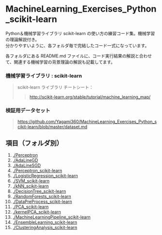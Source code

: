 # MachineLearning_Exercises_Python_scikit-learn
Python＆機械学習ライブラリ scikit-learn の使い方の練習コード集。機械学習の理論解説付き。</br>
分かりやすいように、各フォルダ毎で完結したコード一式になっています。

各フォルダにある README.md ファイルに、コード実行結果の解説と合わせて、関連する機械学習の背景理論の解説も記載してます。


### 機械学習ライブラリ : scikit-learn

> scikit-learn ライブラリ チートシート：
>> http://scikit-learn.org/stable/tutorial/machine_learning_map/


### 検証用データセット
> https://github.com/Yagami360/MachineLearning_Exercises_Python_scikit-learn/blob/master/dataset.md

## 項目（フォルダ別）

1. [./Perceptron](https://github.com/Yagami360/MachineLearning_Exercises_Python_scikit-learn/tree/master/Perceptron)
1. [./AdaLineGD](https://github.com/Yagami360/MachineLearning_Exercises_Python_scikit-learn/tree/master/AdaLineGD) 
1. [./AdaLineSGD](https://github.com/Yagami360/MachineLearning_Exercises_Python_scikit-learn/tree/master/AdaLineSGD)
1. [./Perceptron_scikit-learn](https://github.com/Yagami360/MachineLearning_Exercises_Python_scikit-learn/tree/master/Perceptron_scikit-learn)
1. [./LogisticRegression_scikit-learn](https://github.com/Yagami360/MachineLearning_Exercises_Python_scikit-learn/tree/master/LogisticRegression_scikit-learn)
1. [./SVM_scikit-learn](https://github.com/Yagami360/MachineLearning_Exercises_Python_scikit-learn/tree/master/SVM_scikit-learn)
1. [./kNN_scikit-learn](https://github.com/Yagami360/MachineLearning_Exercises_Python_scikit-learn/tree/master/kNN_scikit-learn)
1. [./DecisionTree_scikit-learn](https://github.com/Yagami360/MachineLearning_Exercises_Python_scikit-learn/tree/master/DecisionTree_scikit-learn)
1. [./RandomForests_scikit-learn](https://github.com/Yagami360/MachineLearning_Samples_Python/tree/master/RandomForests_scikit-learn)
1. [./DataPreProcess_scikit-learn](https://github.com/Yagami360/MachineLearning_Samples_Python/tree/master/DataPreProcess_scikit-learn)
1. [./PCA_scikit-learn](https://github.com/Yagami360/MachineLearning_Samples_Python/tree/master/PCA_scikit-learn)
1. [./kernelPCA_scikit-learn](https://github.com/Yagami360/MachineLearning_Samples_Python/tree/master/kernelPCA_scikit-learn)
1. [./MachineLearningPipeline_scikit-learn](https://github.com/Yagami360/MachineLearning_Samples_Python/tree/master/MachineLearningPipeline_scikit-learn)
1. [./EnsembleLearning_scikit-learn](https://github.com/Yagami360/MachineLearning_Samples_Python/tree/master/EnsembleLearning_scikit-learn)
1. [./ClusteringAnalysis_scikit-learn](https://github.com/Yagami360/MachineLearning_Samples_Python/tree/master/ClusteringAnalysis_scikit-learn)


